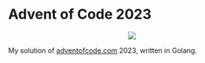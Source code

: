 # Advent of Code 2023

<p align="center">
  <img src="https://skillicons.dev/icons?i=go" />
</p>

My solution of [adventofcode.com](https://adventofcode.com) 2023, written in Golang.
